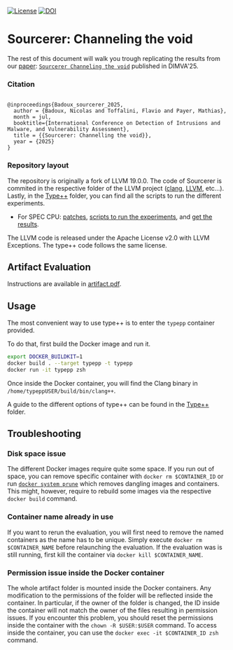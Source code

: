 [![License](https://img.shields.io/badge/License-Apache_2.0-blue.svg)](https://github.com/llvm/llvm-project/blob/release/19.x/LICENSE.TXT)
[![DOI](https://zenodo.org/badge/DOI/10.5281/zenodo.13687049.svg)](https://doi.org/10.5281/zenodo.13687049)


# Sourcerer: Channeling the void

The rest of this document will walk you trough replicating the results from our [paper](https://hexhive.epfl.ch/publications/files/25DIMVA.pdf):
[`Sourcerer Channeling the void`](https://hexhive.epfl.ch/publications/files/25DIMVA.pdf) published in DIMVA'25.

### Citation
```

@inproceedings{Badoux_sourcerer_2025,
  author = {Badoux, Nicolas and Toffalini, Flavio and Payer, Mathias},
  month = jul,
  booktitle={International Conference on Detection of Intrusions and Malware, and Vulnerability Assessment},
  title = {{Sourcerer: Channelling the void}},
  year = {2025}
}
```

### Repository layout
The repository is originally a fork of LLVM 19.0.0. The code of Sourcerer is commited
in the respective folder of the LLVM project ([clang](./clang), [LLVM](./llvm),
etc...).  Lastly, in the [Type++](./Type++/) folder, you can find all the
scripts to run the different experiments. 

- For SPEC CPU:
[patches](./Type++/spec_cpu/patch), [scripts to run the
experiments](./Type++/spec_cpu/run.py), and [get the results](./Type++/script/).


The LLVM code is released under the Apache License v2.0 with LLVM Exceptions. The type++ code follows the same license. 


## Artifact Evaluation

Instructions are available in [artifact.pdf](./artifact.pdf).

## Usage

The most convenient way to use type++ is to enter the `typepp` container provided.

To do that, first build the Docker image and run it. 
```bash
export DOCKER_BUILDKIT=1
docker build . --target typepp -t typepp
docker run -it typepp zsh
```

Once inside the Docker container, you will find the Clang binary in `/home/typeppUSER/build/bin/clang++`.

A guide to the different options of type++ can be found in the [Type++](./Type++/README.md#usage) folder.


## Troubleshooting

### Disk space issue

The different Docker images require quite some space. If you run out of space,
you can remove specific container with `docker rm $CONTAINER_ID` or run [`docker
system prune`](https://docs.docker.com/reference/cli/docker/system/prune/) which
removes dangling images and containers. This might, however, require to rebuild
some images via the respective `docker build` command. 

### Container name already in use

If you want to rerun the evaluation, you will first need to remove the named
containers as the name has to be unique. Simply execute `docker rm
$CONTAINER_NAME` before relaunching the evaluation. If the evaluation was is
still running, first kill the container via `docker kill $CONTAINER_NAME`.

### Permission issue inside the Docker container

The whole artifact folder is mounted inside the Docker containers. Any
modification to the permissions of the folder will be reflected inside the
container. In particular, if the owner of the folder is changed, the ID inside
the container will not match the owner of the files resulting in permission
issues.  If you encounter this problem, you should reset the permissions inside
the container with the `chown -R $USER:$USER` command. To access inside the
container, you can use the `docker exec -it $CONTAINER_ID zsh` command.
